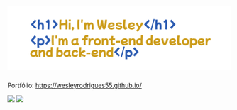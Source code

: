 # <img src="apresentacao.png">

Portfólio: <a href="https://wesleyrodrigues55.github.io/">https://wesleyrodrigues55.github.io/</a>


<img src="https://github-readme-stats.vercel.app/api?username=WesleyRodrigues55&show_icons=true&theme=neon">
<img src="https://github-readme-stats.vercel.app/api/top-langs/?username=WesleyRodrigues55&layout=compact&theme=neon">
